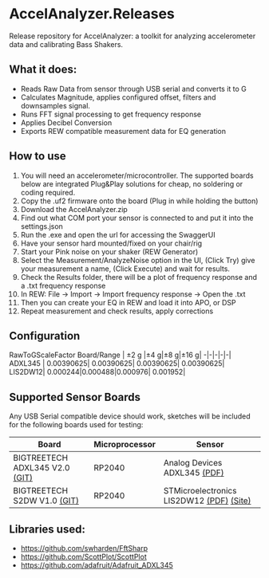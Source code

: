# AccelAnalyzer.Releases
Release repository for AccelAnalyzer: a toolkit for analyzing accelerometer data and calibrating Bass Shakers.

## What it does:
* Reads Raw Data from sensor through USB serial and converts it to G
* Calculates Magnitude, applies configured offset, filters and downsamples signal.
* Runs FFT signal processing to get frequency response
* Applies Decibel Conversion
* Exports REW compatible measurement data for EQ generation

## How to use
1. You will need an accelerometer/microcontroller. The supported boards below are integrated Plug&Play solutions for cheap, no soldering or coding required.
2. Copy the .uf2 firmware onto the board (Plug in while holding the button)
3. Download the AccelAnalyzer.zip
4. Find out what COM port your sensor is connected to and put it into the settings.json
5. Run the .exe and open the url for accessing the SwaggerUI
6. Have your sensor hard mounted/fixed on your chair/rig
7. Start your Pink noise on your shaker (REW Generator)
8. Select the Measurement/AnalyzeNoise option in the UI, (Click Try) give your measurement a name, (Click Execute) and wait for results.
9. Check the Results folder, there will be a plot of frequency response and a .txt frequency response
10. In REW: File -> Import -> Import frequency response -> Open the .txt
11. Then you can create your EQ in REW and load it into APO, or DSP
12. Repeat measurement and check results, apply corrections

## Configuration
RawToGScaleFactor
 Board/Range | ±2 g |±4 g|±8 g|±16 g|
-|-|-|-|-|
ADXL345 | 0.00390625| 0.00390625| 0.00390625| 0.00390625|
LIS2DW12| 0.000244|0.000488|0.000976|  0.001952|
  
## Supported Sensor Boards
Any USB Serial compatible device should work, sketches will be included for the following boards used for testing:

Board | Microprocessor | Sensor |
-----------------|----------------|---|
BIGTREETECH ADXL345 V2.0 [(GIT)](https://github.com/bigtreetech/ADXL345) | RP2040| Analog Devices ADXL345 [(PDF)](https://www.analog.com/media/en/technical-documentation/data-sheets/adxl345.pdf)       
BIGTREETECH S2DW V1.0 [(GIT)](https://github.com/bigtreetech/LIS2DW)| RP2040| STMicroelectronics LIS2DW12 [(PDF)](https://eu.mouser.com/datasheet/2/389/lis2dw12-1849760.pdf) [(Site)](https://www.st.com/en/mems-and-sensors/lis2dw12.html) | 

## Libraries used:
* https://github.com/swharden/FftSharp
* https://github.com/ScottPlot/ScottPlot
* https://github.com/adafruit/Adafruit_ADXL345
